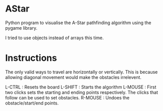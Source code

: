 # AStar
Python program to visualise the A-Star pathfinding algorithm using the pygame library.

I tried to use objects instead of arrays this time.

# Instructions
The only valid ways to travel are horizontally or vertically. This is because allowing diagonal movement would make the obstacles irrelevent.

L-CTRL : Resets the board
L-SHIFT : Starts the algorithm
L-MOUSE : First two clicks sets the starting and ending points respectively. The clicks that follow can be used to set obstacles.
R-MOUSE : Undoes the obstacle/start/end points.
